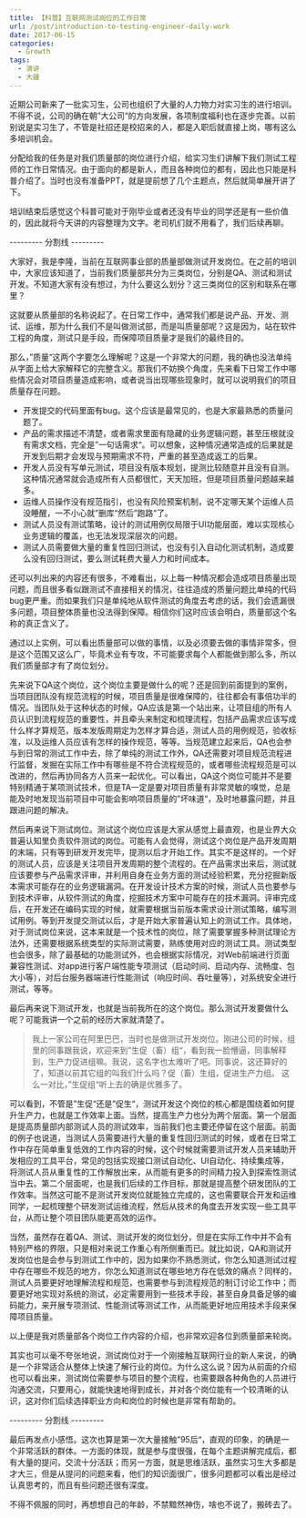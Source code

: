 ```yaml
---
title: 【科普】互联网测试岗位的工作日常
url: /post/introduction-to-testing-engineer-daily-work
date: 2017-06-15
categories:
  - Growth
tags:
  - 演讲
  - 大疆
---
```


近期公司新来了一批实习生，公司也组织了大量的人力物力对实习生的进行培训。不得不说，公司的确在朝”大公司“的方向发展，各项制度福利也在逐步完善。以前别说是实习生了，不管是社招还是校招来的人，都是入职后就直接上岗，哪有这么多培训机会。

分配给我的任务是对我们质量部的岗位进行介绍，给实习生们讲解下我们测试工程师的工作日常情况。由于面向的都是新人，而且各种岗位的都有，因此也只能是科普介绍了。当时也没有准备PPT，就是提前想了几个主题点，然后就简单展开讲了下。

培训结束后感觉这个科普可能对于刚毕业或者还没有毕业的同学还是有一些价值的，因此就将今天讲的内容整理为文字。老司机们就不用看了，我们后续再聊。

--------- 分割线 ---------

大家好，我是李隆，当前在互联网事业部的质量部做测试开发岗位。在之前的培训中，大家应该知道了，当前我们质量部共分为三类岗位，分别是QA、测试和测试开发。不知道大家有没有想过，为什么要这么划分？这三类岗位的区别和联系在哪里？

这就要从质量部的名称说起了。在日常工作中，通常我们都是说产品、开发、测试、运维，那为什么我们不是叫做测试部，而是叫质量部呢？这是因为，站在软件工程的角度，测试只是手段，而保障项目质量才是我们的最终目的。

那么，”质量“这两个字要怎么理解呢？这是一个非常大的问题，我的确也没法单纯从字面上给大家解释它的完整含义。那我们不妨换个角度，先来看下日常工作中哪些情况会对项目质量造成影响，或者说当出现哪些现象时，就可以说明我们的项目质量存在问题。

- 开发提交的代码里面有bug。这个应该是最常见的，也是大家最熟悉的质量问题了。
- 产品的需求描述不清楚，或者需求里面有隐藏的业务逻辑问题，甚至压根就没有需求文档，完全是”一句话需求“。可以想象，这种情况通常造成的后果就是开发到后期才会发现与预期需求不符，严重的甚至造成返工的后果。
- 开发人员没有写单元测试，项目没有版本规划，提测比较随意并且没有自测。这种情况通常就会造成所有人员都很忙，天天加班，但是项目质量问题越来越多。
- 运维人员操作没有规范指引，也没有风险预案机制，说不定哪天某个运维人员没睡醒，一不小心就”删库“然后”跑路“了。
- 测试人员没有测试策略，设计的测试用例仅局限于UI功能层面，难以实现核心业务逻辑的覆盖，也无法发现深层次的问题。
- 测试人员需要做大量的重复性回归测试，也没有引入自动化测试机制，造成要么没有回归测试，要么测试耗费大量人力和时间成本。

还可以列出来的内容还有很多，不难看出，以上每一种情况都会造成项目质量出现问题，而且很多看似跟测试不直接相关的情况，往往造成的质量问题比单纯的代码bug更严重。而如果我们只是单纯地从软件测试的角度去考虑的话，我们会遗漏很多问题，项目整体质量也没法得到保障。相信你们这时应该会明白，质量部这个名称的真正含义了。

通过以上实例，可以看出质量部可以做的事情，以及必须要去做的事情非常多，但是这个范围又这么广，毕竟术业有专攻，不可能要求每个人都能做到那么多，所以我们质量部才有了岗位划分。

先来说下QA这个岗位，这个岗位主要是做什么的呢？还是回到前面提到的案例，当项目团队没有规范流程的时候，项目质量是很难保障的，往往都会有事倍功半的情况。当团队处于这种状态的时候，QA应该是第一个站出来，让项目组的所有人员认识到流程规范的重要性，并且牵头来制定和梳理流程，包括产品需求应该写成什么样才算规范，版本发版周期定为怎样才算合适，测试人员的用例规范，验收标准，以及运维人员应该有怎样的操作规范，等等。当规范建立起来后，QA也会参与到日常的测试工作中去，除了单纯的测试工作外，QA还需要对项目规范流程进行监督，发掘在实际工作中有哪些是不符合流程规范的，或者哪些流程规范是可以改进的，然后再协同各方人员来一起优化。可以看出，QA这个岗位可能并不是要特别精通于某项测试技术，但是TA一定是要对项目质量有非常灵敏的嗅觉，总是能及时地发现当前项目中可能会影响项目质量的”坏味道“，及时地暴露问题，并且跟进问题的解决。

然后再来说下测试岗位。测试这个岗位应该是大家从感觉上最直观，也是业界大众普遍认知里负责软件测试的岗位。可能有人会觉得，测试这个岗位是产品开发周期的末端，只有等到研发开发完毕，提测以后才开始工作。其实不是这样的。一个好的测试人员，应该是关注项目开发周期的整个流程的。在产品需求出来后，测试就应该要参与产品需求评审，并利用自身在业务方面的测试经验积累，充分挖掘新版本需求可能存在的业务逻辑漏洞。在开发设计技术方案的时候，测试人员也要参与到技术评审，从软件测试的角度，挖掘技术方案中可能存在的技术漏洞。评审完成后，在开发还在编码实现的时候，就需要根据当前版本需求设计测试策略，编写测试用例。等到开发提交测试以后，才是开始大家普遍认知上的测试工作。具体地，对于测试岗位来说，这本来就是一个技术性的岗位，除了需要掌握多种测试理论方法外，还需要根据系统类型的实际测试需要，熟练使用对应的测试工具。测试类型也会很多，除了最基础的功能测试外，也会根据实际情况，对Web前端进行页面兼容性测试、对app进行客户端性能专项测试（启动时间、启动内存、流畅度、包大小等），对后台服务器端进行性能测试（响应时间、吞吐量等），对系统安全进行测试，等等。

最后再来说下测试开发，也就是当前我所在的这个岗位。那么测试开发要做什么呢？可能我讲一个之前的经历大家就清楚了。

> 我上一家公司在阿里巴巴，当时也是做测试开发岗位。刚进公司的时候，组里的同事跟我说，欢迎来到”生促（畜）组“，看到我一脸懵逼，同事解释到，生产力促进组嘛。我说，这名字也太难听了吧。同事说，这还算好的了，知道以前其它组的叫我们什么吗？促（畜）生组，促进生产力组。
> 这么一对比，”生促组“听上去的确是优雅多了。

可以看到，不管是”生促“还是”促生“，测试开发这个岗位的核心都是围绕着如何提升生产力，也就是工作效率上面。当然，提高生产力也分为两个层面。第一个层面是提高质量部内部测试人员的测试效率，当前我们也主要还停留在这个层面。前面的例子也说道，当测试人员需要进行大量的重复性回归测试的时候，或者在日常工作中存在简单重复低效的工作内容的时候，这个时候就需要测试开发人员来辅助开发相应的工具平台，常见的包括实现接口测试自动化、UI自动化、持续集成等，将测试人员从重复性的工作解放出来，从而能有更多的时间精力投入到探索性测试当中去。第二个层面呢，也是我们后续的工作目标，那就是提高整个研发团队的工作效率。当然这可能不是测试开发岗位就能独立完成的，这也需要联合开发和运维同学，一起梳理整个研发测试运维流程，然后从技术的角度去开发实现一些工具平台，从而让整个项目团队能更高效的运作。

当然，虽然存在着QA、测试、测试开发的岗位划分，但是在实际工作中并不会有特别严格的界限，只是相对来说工作重心有所侧重而已。就比如说，QA和测试开发岗位也是会参与到测试工作中的，因为如果你不熟悉测试，你怎么知道测试过程中存在哪些不规范的地方，你怎么知道测试在哪些地方存在低效的痛点？同样的，测试人员要更好地理解流程和规范，也需要参与到流程规范的制订讨论工作中；而要更好地实现对系统的测试，必定需要用到一些技术手段，甚至自身具备足够的编码能力，来开展专项测试、性能测试等测试工作，从而能更好地应用技术手段来保障项目质量。

以上便是我对质量部各个岗位工作内容的介绍，也非常欢迎各位到质量部来轮岗。

其实也可以毫不夸张地说，测试岗位对于一个刚接触互联网行业的新人来说，的确是一个非常适合从整体上快速了解行业的岗位。为什么这么说？因为从前面的介绍也可以看出来，测试岗位需要参与项目的整个流程，也需要跟各种角色的人员进行沟通交流，只要用心，就能快速地得到成长，并对各个岗位能有一个较清晰的认识，这对你们后续选择职业方向和岗位的时候也是非常有帮助的。

--------- 分割线 ---------

最后再发点小感悟。这次也算是第一次大量接触”95后“，直观的印象，的确是一个非常活跃的群体。一方面的体现，就是参与度很强，在每个主题讲解完成后，都有大量的提问，交流十分活跃；而另一方面，就是思维活跃，虽然实习生大多都是才大三，但是从提问的问题来看，他们的知识面很广，很多问题都可以看出是经过认真思考的，而且有些问题还很有深度。

不得不佩服的同时，再想想自己的年龄，不禁黯然神伤，啥也不说了，搬砖去了。
